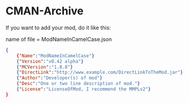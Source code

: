 # CMAN-Archive
If you want to add your mod, do it like this:

name of file = ModNameInCamelCase.json

```JSON
{
    {"Name":"ModNameInCamelCase"}
    {"Version":"v0.42 alpha"}
    {"MCVersion":"1.8.8"}
    {"DirectLink":"http://www.example.com/DirectLinkToTheMod.jar"}
    {"Author":"Developer(s) of mod"}
    {"Desc":"One or two line description of mod."}
    {"License":"LicenseOfMod, I recommend the MMPLv2"}
}
```
